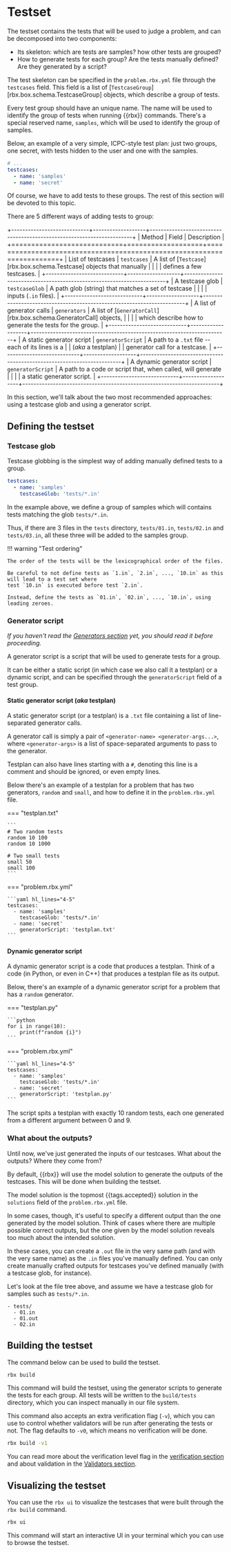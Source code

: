# Testset

The testset contains the tests that will be used to judge a problem,
and can be decomposed into two components:

- Its skeleton: which are tests are samples? how other tests are grouped?
- How to generate tests for each group? Are the tests manually defined? Are they generated by a script?

The test skeleton can be specified in the `problem.rbx.yml` file through the `testcases` field. This field
is a list of [`TestcaseGroup`][rbx.box.schema.TestcaseGroup] objects, which describe a group of tests.

Every test group should have an unique name. The name will be used to identify the group of tests when running
{{rbx}} commands. There's a special reserved name, `samples`, which will be used to identify the group of samples.

Below, an example of a very simple, ICPC-style test plan: just two groups, one secret, with tests hidden to the user
and one with the samples.

```yaml title="problem.rbx.yml"
# ...
testcases:
  - name: 'samples'
  - name: 'secret'
```

Of course, we have to add tests to these groups. The rest of this section will be devoted to this topic.

There are 5 different ways of adding tests to group:

+----------------------------+-------------------+-----------------------------------------------------------------------+
|           Method           |       Field       |                              Description                              |
+============================+===================+=======================================================================+
| List of testcases          | `testcases`       | A list of [`Testcase`][rbx.box.schema.Testcase] objects that manually |
|                            |                   | defines a few testcases.                                              |
+----------------------------+-------------------+-----------------------------------------------------------------------+
| A testcase glob            | `testcaseGlob`    | A path glob (string) that matches a set of testcase                   |
|                            |                   | inputs (`.in` files).                                                 |
+----------------------------+-------------------+-----------------------------------------------------------------------+
| A list of generator calls  | `generators`      | A list of [`GeneratorCall`][rbx.box.schema.GeneratorCall] objects,    |
|                            |                   | which describe how to generate the tests for the group.               |
+----------------------------+-------------------+-----------------------------------------------------------------------+
| A static generator script  | `generatorScript` | A path to a `.txt` file -- each of its lines is a                     |
| (*aka* a testplan)         |                   | generator call for a testcase.                                        |
+----------------------------+-------------------+-----------------------------------------------------------------------+
| A dynamic generator script | `generatorScript` | A path to a code or script that, when called, will generate           |
|                            |                   | a static generator script.                                            |
+----------------------------+-------------------+-----------------------------------------------------------------------+

In this section, we'll talk about the two most recommended approaches: using a testcase glob and using a generator script.

## Defining the testset

### Testcase glob

Testcase globbing is the simplest way of adding manually defined tests to a group.

```yaml title="problem.rbx.yml"
testcases:
  - name: 'samples'
    testcaseGlob: 'tests/*.in'
```

In the example above, we define a group of samples which will contains tests matching the glob `tests/*.in`.

Thus, if there are 3 files in the `tests` directory, `tests/01.in`, `tests/02.in` and `tests/03.in`, all these
three will be added to the samples group.

!!! warning "Test ordering"

    The order of the tests will be the lexicographical order of the files.

    Be careful to not define tests as `1.in`, `2.in`, ..., `10.in` as this will lead to a test set where
    test `10.in` is executed before test `2.in`.

    Instead, define the tests as `01.in`, `02.in`, ..., `10.in`, using leading zeroes.

### Generator script

*If you haven't read the [Generators section](generators.md) yet, you should read it before proceeding.*

A generator script is a script that will be used to generate tests for a group.

It can be either a static script (in which case we also call it a testplan) or a dynamic script,
and can be specified through the `generatorScript` field of a test group.

#### Static generator script (*aka* testplan)

A static generator script (or a testplan) is a `.txt` file containing a list of line-separated generator calls.

A generator call is simply a pair of `<generator-name> <generator-args...>`, where `<generator-args>` is a list
of space-separated arguments to pass to the generator.

Testplan can also have lines starting with a `#`, denoting this line is a comment and should be ignored, or
even empty lines.

Below there's an example of a testplan for a problem that has two generators, `random` and `small`, and how
to define it in the `problem.rbx.yml` file.

=== "testplan.txt"

    ```
    # Two random tests
    random 10 100
    random 10 1000

    # Two small tests
    small 50
    small 100
    ```

=== "problem.rbx.yml"

    ```yaml hl_lines="4-5"
    testcases:
      - name: 'samples'
        testcaseGlob: 'tests/*.in'
      - name: 'secret'
        generatorScript: 'testplan.txt'
    ```

#### Dynamic generator script

A dynamic generator script is a code that produces a testplan. Think of a code (in Python, or even in C++)
that produces a testplan file as its output.

Below, there's an example of a dynamic generator script for a problem that has a `random` generator.

=== "testplan.py"

    ```python
    for i in range(10):
        print(f"random {i}")
    ```

=== "problem.rbx.yml"

    ```yaml hl_lines="4-5"
    testcases:
      - name: 'samples'
        testcaseGlob: 'tests/*.in'
      - name: 'secret'
        generatorScript: 'testplan.py'
    ```

The script spits a testplan with exactly 10 random tests, each one generated from a different argument between
0 and 9.

### What about the outputs?

Until now, we've just generated the inputs of our testcases. What about the outputs? Where they come from?

By default, {{rbx}} will use the model solution to generate the outputs of the testcases. This will be done
when building the testset.

The model solution is the topmost {{tags.accepted}} solution in the `solutions` field of the `problem.rbx.yml` file.

In some cases, though, it's useful to specify a different output than the one generated by the model solution.
Think of cases where there are multiple possible correct outputs, but the one given by the model solution
reveals too much about the intended solution.

In these cases, you can create a `.out` file in the very same path (and with the very same name) as the `.in` files
you've manually defined. You can only create manually crafted outputs for testcases you've defined manually (with
a testcase glob, for instance).

Let's look at the file tree above, and assume we have a testcase glob for samples such as `tests/*.in`.

```
- tests/
  - 01.in
  - 01.out
  - 02.in
```

## Building the testset

The command below can be used to build the testset.

```sh
rbx build
```

This command will build the testset, using the generator scripts to generate the tests for each group. All tests
will be written to the `build/tests` directory, which you can inspect manually in our file system.

This command also accepts an extra verification flag (`-v`), which you can use to control whether validators will
be run after generating the tests or not. The flag defaults to `-v0`, which means no verification will be done.

```sh
rbx build -v1
```

You can read more about the verification level flag in the [verification section](/setters/verification#verification-level) and
about validation in the [Validators section](/setters/verification/validators).

## Visualizing the testset

You can use the `rbx ui` to visualize the testcases that were built through the `rbx build` command.

```sh
rbx ui
```

This command will start an interactive UI in your terminal which you can use to browse the testset.

